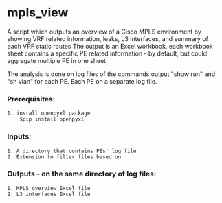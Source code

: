 # mpls_view
A script which outputs an overview of a Cisco MPLS environment by showing VRF related information, leaks, L3 interfaces, and summary of each VRF static routes
The output is an Excel workbook, each workbook sheet contains a specific PE related information - by default, but could aggregate multiple PE in one sheet

The analysis is done on log files of the commands output "show run" and "sh vlan" for each PE. Each PE on a separate log file.
### Prerequisites:
    1. install openpyxl package
        $pip install openpyxl
        
### Inputs: 
	1. A directory that contains PEs' log file
	2. Extension to filter files based on
	
### Outputs - on the same directory of log files: 
	1. MPLS overview Excel file
	2. L3 interfaces Excel file
